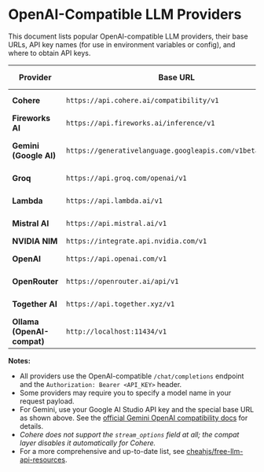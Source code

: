 # OpenAI-Compatible LLM Providers

This document lists popular OpenAI-compatible LLM providers, their base URLs, API key names (for use in environment variables or config), and where to obtain API keys.

| Provider                   | Base URL                                                  | API Key Name         | Default Model                                       | Get API Key                                                           |
| -------------------------- | --------------------------------------------------------- | -------------------- | --------------------------------------------------- | --------------------------------------------------------------------- |
| **Cohere**                 | `https://api.cohere.ai/compatibility/v1`                  | `COHERE_API_KEY`     | `command-r-plus`                                    | [Cohere API Keys](https://dashboard.cohere.com/api-keys)              | *stream_options not supported; compat disables automatically* |
| **Fireworks AI**           | `https://api.fireworks.ai/inference/v1`                   | `FIREWORKS_API_KEY`  | `accounts/fireworks/models/llama-v3p1-70b-instruct` | [Fireworks API Keys](https://app.fireworks.ai/api-keys)               |
| **Gemini (Google AI)**     | `https://generativelanguage.googleapis.com/v1beta/openai` | `GEMINI_API_KEY`     | `gemini-2.0-flash`                                  | [Google AI Studio API Keys](https://makersuite.google.com/app/apikey) |
| **Groq**                   | `https://api.groq.com/openai/v1`                          | `GROQ_API_KEY`       | `llama3-70b-8192`                                   | [Groq API Keys](https://console.groq.com/keys)                        |
| **Lambda**                 | `https://api.lambda.ai/v1`                                | `LAMBDA_API_KEY`     | `llama3.2-3b-instruct`                              | [Lambda API Keys](https://cloud.lambda.ai/api-keys/cloud-api)         |
| **Mistral AI**             | `https://api.mistral.ai/v1`                               | `MISTRAL_API_KEY`    | `mistral-small-latest`                              | [Mistral API Keys](https://console.mistral.ai/api-keys)               |
| **NVIDIA NIM**             | `https://integrate.api.nvidia.com/v1`                     | `NVIDIA_API_KEY`     | `nvidia/nemotron-mini-4b-instruct`                  | [NVIDIA NIM](https://build.nvidia.com/)                               |
| **OpenAI**                 | `https://api.openai.com/v1`                               | `OPENAI_API_KEY`     | `gpt-4o-mini`                                       | [OpenAI API Keys](https://platform.openai.com/api-keys)               |
| **OpenRouter**             | `https://openrouter.ai/api/v1`                            | `OPENROUTER_API_KEY` | `google/gemini-2.5-flash`                           | [OpenRouter API Keys](https://openrouter.ai/keys)                     |
| **Together AI**            | `https://api.together.xyz/v1`                             | `TOGETHER_API_KEY`   | `mistralai/Mixtral-8x7B-Instruct-v0.1`              | [Together API Keys](https://api.together.ai/)                         |
| **Ollama (OpenAI-compat)** | `http://localhost:11434/v1`                               | (none)               | `llama3.1`                                          | [Ollama Docs](https://github.com/ollama/ollama/blob/main/docs/api.md) | *Local OpenAI-compatible endpoint*                            |

**Notes:**
- All providers use the OpenAI-compatible `/chat/completions` endpoint and the `Authorization: Bearer <API_KEY>` header.
- Some providers may require you to specify a model name in your request payload.
- For Gemini, use your Google AI Studio API key and the special base URL as shown above. See the [official Gemini OpenAI compatibility docs](https://ai.google.dev/gemini-api/docs/openai) for details.
- *Cohere does not support the `stream_options` field at all; the compat layer disables it automatically for Cohere.*
- For a more comprehensive and up-to-date list, see [cheahjs/free-llm-api-resources](https://github.com/cheahjs/free-llm-api-resources). 